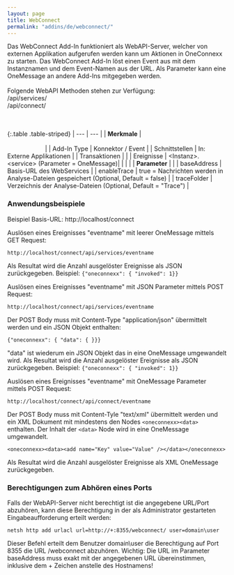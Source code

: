 ```yaml
---
layout: page
title: WebConnect
permalink: "addins/de/webconnect/"
---
```

 
Das WebConnect Add-In funktioniert als WebAPI-Server, welcher von externen Applikation aufgerufen werden kann um Aktionen in OneConnexx zu starten. Das WebConnect Add-In löst einen Event aus mit dem Instanznamen und dem Event-Namen aus der URL. Als Parameter kann eine OneMessage an andere Add-Ins mitgegeben werden.<br /><br />
Folgende WebAPI Methoden stehen zur Verfügung:<br />
/api/services/<eventname><br />
/api/connect/<eventname><br />
<br /><br />
 
{:.table .table-striped}
| --- | --- |
| __Merkmale__ | &nbsp;&nbsp;&nbsp;&nbsp;&nbsp;&nbsp;&nbsp;&nbsp;&nbsp;&nbsp;&nbsp;&nbsp;&nbsp;&nbsp;&nbsp;&nbsp;&nbsp;&nbsp;&nbsp;&nbsp;&nbsp;&nbsp;&nbsp;&nbsp;&nbsp;&nbsp;&nbsp;&nbsp;&nbsp;&nbsp;&nbsp;&nbsp;&nbsp;&nbsp;&nbsp;&nbsp;&nbsp;&nbsp;&nbsp;&nbsp;&nbsp;&nbsp;&nbsp;&nbsp;&nbsp;&nbsp;&nbsp;&nbsp;&nbsp;&nbsp;&nbsp;&nbsp;&nbsp;&nbsp;&nbsp;&nbsp;&nbsp;&nbsp;&nbsp;&nbsp;&nbsp;&nbsp;&nbsp;&nbsp;&nbsp;&nbsp;&nbsp;&nbsp;&nbsp;&nbsp;&nbsp;&nbsp;&nbsp;&nbsp;&nbsp;&nbsp;&nbsp;&nbsp;&nbsp;&nbsp;&nbsp;&nbsp;&nbsp;&nbsp;&nbsp;&nbsp;&nbsp;&nbsp;&nbsp;&nbsp;&nbsp;&nbsp;&nbsp;&nbsp;&nbsp;&nbsp;&nbsp;&nbsp;&nbsp;&nbsp;&nbsp;&nbsp;&nbsp;&nbsp;&nbsp;&nbsp;&nbsp;&nbsp;&nbsp;&nbsp;&nbsp;&nbsp;&nbsp;&nbsp;&nbsp;&nbsp;&nbsp;&nbsp;&nbsp;&nbsp;&nbsp;&nbsp;&nbsp;&nbsp;&nbsp;&nbsp;&nbsp;&nbsp;&nbsp;&nbsp;&nbsp;&nbsp;&nbsp;&nbsp;&nbsp;&nbsp;&nbsp;&nbsp;&nbsp;&nbsp;&nbsp;&nbsp;&nbsp;&nbsp;&nbsp;&nbsp;&nbsp;&nbsp;&nbsp; |
| Add-In Type | Konnektor / Event |
| Schnittstellen | In: Externe Applikationen |
| Transaktionen |  |
| Ereignisse | &lt;Instanz&gt;.&lt;service&gt; (Parameter = OneMessage)|
| | |
| __Parameter__ | |
| baseAddress | Basis-URL des WebServices |
| enableTrace | true = Nachrichten werden in Analyse-Dateien gespeichert (Optional, Default = false) |
| traceFolder | Verzeichnis der Analyse-Dateien (Optional, Default = "Trace") |



### Anwendungsbeispiele

Beispiel Basis-URL: http://localhost/connect

Auslösen eines Ereignisses "eventname" mit leerer OneMessage mittels GET Request:
```
http://localhost/connect/api/services/eventname
```
Als Resultat wird die Anzahl ausgelöster Ereignisse als JSON zurückgegeben. Beispiel: `{"oneconnexx": { "invoked": 1}}`

Auslösen eines Ereignisses "eventname" mit JSON Parameter mittels POST Request:
```
http://localhost/connect/api/services/eventname
```
Der POST Body muss mit Content-Type "application/json" übermittelt werden und ein JSON Objekt enthalten:
```
{"oneconnexx": { "data": { }}}
```
"data" ist wiederum ein JSON Objekt das in eine OneMessage umgewandelt wird. Als Resultat wird die Anzahl ausgelöster Ereignisse als JSON zurückgegeben. Beispiel: `{"oneconnexx": { "invoked": 1}}`

Auslösen eines Ereignisses "eventname" mit OneMessage Parameter mittels POST Request:
```
http://localhost/connect/api/connect/eventname
```
Der POST Body muss mit Content-Tyle "text/xml" übermittelt werden und ein XML Dokument mit mindestens den Nodes `<oneconnexx><data>` enthalten. Der Inhalt der `<data>` Node wird in eine OneMessage umgewandelt.
```
<oneconnexx><data><add name="Key" value="Value" /></data></oneconnexx>
```
Als Resultat wird die Anzahl ausgelöster Ereignisse als XML OneMessage zurückgegeben.


### Berechtigungen zum Abhören eines Ports

Falls der WebAPI-Server nicht berechtigt ist die angegebene URL/Port abzuhören, kann diese Berechtigung in der als Administrator gestarteten Eingabeaufforderung erteilt werden:

```
netsh http add urlacl url=http://+:8355/webconnect/ user=domain\user
```

Dieser Befehl erteilt dem Benutzer domain\user die Berechtigung auf Port 8355 die URL /webconnect abzuhören. Wichtig: Die URL im Parameter baseAddress muss exakt mit der angegebenen URL übereinstimmen, inklusive dem + Zeichen anstelle des Hostnamens! 

